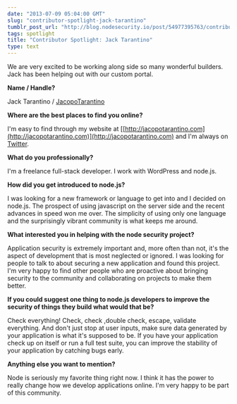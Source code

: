 ```yaml
---
date: "2013-07-09 05:04:00 GMT"
slug: "contributor-spotlight-jack-tarantino"
tumblr_post_url: "http://blog.nodesecurity.io/post/54977395763/contributor-spotlight-jack-tarantino"
tags: spotlight
title: "Contributor Spotlight: Jack Tarantino"
type: text
---
```

We are very excited to be working along side so many wonderful builders. Jack has been helping out with our custom portal.

**Name / Handle?**

Jack Tarantino / [JacopoTarantino](https://twitter.com/JacopoTarantino)

**Where are the best places to find you online?**

I'm easy to find through my website at [[http://jacopotarantino.com](http://jacopotarantino.com)](http://jacopotarantino.com) and I'm always on [Twitter](https://twitter.com/JacopoTarantino).

**What do you professionally?**

I'm a freelance full-stack developer. I work with WordPress and node.js.

**How did you get introduced to node.js?**

I was looking for a new framework or language to get into and I decided on node.js. The prospect of using javascript on the server side and the recent advances in speed won me over. The simplicity of using only one language and the surprisingly vibrant community is what keeps me around.

**What interested you in helping with the node security project?**

Application security is extremely important and, more often than not, it's the aspect of development that is most neglected or ignored. I was looking for people to talk to about securing a new application and found this project. I'm very happy to find other people who are proactive about bringing security to the community and collaborating on projects to make them better.

**If you could suggest one thing to node.js developers to improve the security of things they build what would that be?**

Check everything! Check, check ,double check, escape, validate everything. And don't just stop at user inputs, make sure data generated by your application is what it's supposed to be. If you have your application check up on itself or run a full test suite, you can improve the stability of your application by catching bugs early.

**Anything else you want to mention?**

Node is seriously my favorite thing right now. I think it has the power to really change how we develop applications online. I'm very happy to be part of this community.